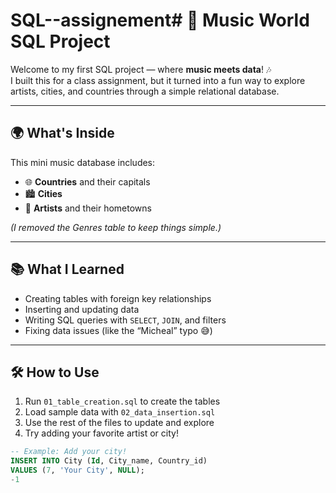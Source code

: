 # SQL--assignement# 🎤 Music World SQL Project

Welcome to my first SQL project — where **music meets data**! 🎶  
I built this for a class assignment, but it turned into a fun way to explore artists, cities, and countries through a simple relational database.

---

## 🌍 What's Inside

This mini music database includes:

- 🌐 **Countries** and their capitals  
- 🏙️ **Cities**  
- 🎤 **Artists** and their hometowns  

*(I removed the Genres table to keep things simple.)*

---

## 📚 What I Learned

- Creating tables with foreign key relationships  
- Inserting and updating data  
- Writing SQL queries with `SELECT`, `JOIN`, and filters  
- Fixing data issues (like the “Micheal” typo 😅)

---

## 🛠️ How to Use

1. Run `01_table_creation.sql` to create the tables  
2. Load sample data with `02_data_insertion.sql`  
3. Use the rest of the files to update and explore  
4. Try adding your favorite artist or city!

```sql
-- Example: Add your city!
INSERT INTO City (Id, City_name, Country_id)
VALUES (7, 'Your City', NULL);
-1
